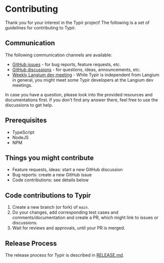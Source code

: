 # Contributing

Thank you for your interest in the Typir project!
The following is a set of guidelines for contributing to Typir.


## Communication

The following communication channels are available:

- [GitHub issues](https://github.com/TypeFox/typir/issues) - for bug reports, feature requests, etc.
- [GitHub discussions](https://github.com/TypeFox/typir/discussions) - for questions, ideas, announcements, etc.
- [Weekly Langium dev meeting](https://github.com/eclipse-langium/langium/discussions/564?sort=new) - While Typir is independent from Langium in general, you might meet some Typir developers at the Langium dev meetings.

In case you have a question, please look into the provided resources and documentations first.
If you don't find any answer there, feel free to use the discussions to get help.


## Prerequisites

- TypeScript
- NodeJS
- NPM


## Things you might contribute

- Feature requests, ideas: start a new GitHub discussion
- Bug reports: create a new GitHub issue
- Code contributions: see details below


## Code contributions to Typir

1. Create a new branch (or fork) of `main`.
2. Do your changes, add corresponding test cases and comments/documentation and create a PR, which might link to issues or discussions.
3. Wait for reviews and approvals, until your PR is merged.


## Release Process

The release process for Typir is described in [RELEASE.md](./RELEASE.md).
